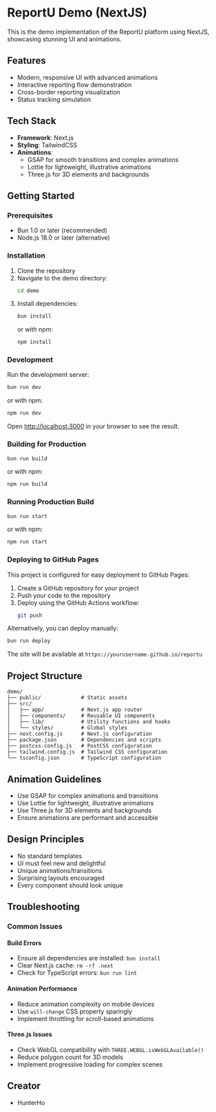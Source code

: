 # ReportU Demo (NextJS)

This is the demo implementation of the ReportU platform using NextJS, showcasing stunning UI and animations.

## Features

- Modern, responsive UI with advanced animations
- Interactive reporting flow demonstration
- Cross-border reporting visualization
- Status tracking simulation

## Tech Stack

- **Framework**: Next.js
- **Styling**: TailwindCSS
- **Animations**:
  - GSAP for smooth transitions and complex animations
  - Lottie for lightweight, illustrative animations
  - Three.js for 3D elements and backgrounds

## Getting Started

### Prerequisites

- Bun 1.0 or later (recommended)
- Node.js 18.0 or later (alternative)

### Installation

1. Clone the repository
2. Navigate to the demo directory:
   ```bash
   cd demo
   ```
3. Install dependencies:
   ```bash
   bun install
   ```
   or with npm:
   ```bash
   npm install
   ```

### Development

Run the development server:

```bash
bun run dev
```
or with npm:
```bash
npm run dev
```

Open [http://localhost:3000](http://localhost:3000) in your browser to see the result.

### Building for Production

```bash
bun run build
```
or with npm:
```bash
npm run build
```

### Running Production Build

```bash
bun run start
```
or with npm:
```bash
npm run start
```

### Deploying to GitHub Pages

This project is configured for easy deployment to GitHub Pages:

1. Create a GitHub repository for your project
2. Push your code to the repository
3. Deploy using the GitHub Actions workflow:
   ```bash
   git push
   ```

Alternatively, you can deploy manually:
```bash
bun run deploy
```

The site will be available at `https://yourusername.github.io/reportu`

## Project Structure

```
demo/
├── public/             # Static assets
├── src/
│   ├── app/            # Next.js app router
│   ├── components/     # Reusable UI components
│   ├── lib/            # Utility functions and hooks
│   └── styles/         # Global styles
├── next.config.js      # Next.js configuration
├── package.json        # Dependencies and scripts
├── postcss.config.js   # PostCSS configuration
├── tailwind.config.js  # Tailwind CSS configuration
└── tsconfig.json       # TypeScript configuration
```

## Animation Guidelines

- Use GSAP for complex animations and transitions
- Use Lottie for lightweight, illustrative animations
- Use Three.js for 3D elements and backgrounds
- Ensure animations are performant and accessible

## Design Principles

- No standard templates
- UI must feel new and delightful
- Unique animations/transitions
- Surprising layouts encouraged
- Every component should look unique

## Troubleshooting

### Common Issues

#### Build Errors
- Ensure all dependencies are installed: `bun install`
- Clear Next.js cache: `rm -rf .next`
- Check for TypeScript errors: `bun run lint`

#### Animation Performance
- Reduce animation complexity on mobile devices
- Use `will-change` CSS property sparingly
- Implement throttling for scroll-based animations

#### Three.js Issues
- Check WebGL compatibility with `THREE.WEBGL.isWebGLAvailable()`
- Reduce polygon count for 3D models
- Implement progressive loading for complex scenes

## Creator

- HunterHo
